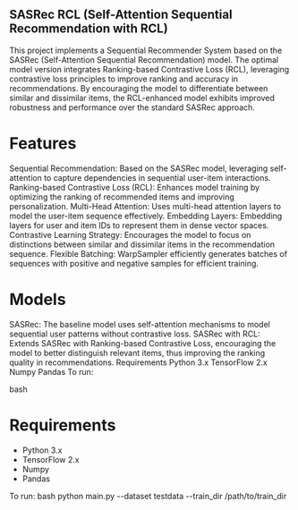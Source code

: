 ## SASRec RCL (Self-Attention Sequential Recommendation with RCL)

This project implements a Sequential Recommender System based on the SASRec (Self-Attention Sequential Recommendation) model. The optimal model version integrates Ranking-based Contrastive Loss (RCL), leveraging contrastive loss principles to improve ranking and accuracy in recommendations. By encouraging the model to differentiate between similar and dissimilar items, the RCL-enhanced model exhibits improved robustness and performance over the standard SASRec approach.

# Features
Sequential Recommendation: Based on the SASRec model, leveraging self-attention to capture dependencies in sequential user-item interactions.
Ranking-based Contrastive Loss (RCL): Enhances model training by optimizing the ranking of recommended items and improving personalization.
Multi-Head Attention: Uses multi-head attention layers to model the user-item sequence effectively.
Embedding Layers: Embedding layers for user and item IDs to represent them in dense vector spaces.
Contrastive Learning Strategy: Encourages the model to focus on distinctions between similar and dissimilar items in the recommendation sequence.
Flexible Batching: WarpSampler efficiently generates batches of sequences with positive and negative samples for efficient training.
# Models
SASRec: The baseline model uses self-attention mechanisms to model sequential user patterns without contrastive loss.
SASRec with RCL: Extends SASRec with Ranking-based Contrastive Loss, encouraging the model to better distinguish relevant items, thus improving the ranking quality in recommendations.
Requirements
Python 3.x
TensorFlow 2.x
Numpy
Pandas
To run:

bash
# Requirements

- Python 3.x
- TensorFlow 2.x
- Numpy
- Pandas

To run:
bash
 python main.py --dataset testdata --train_dir /path/to/train_dir
